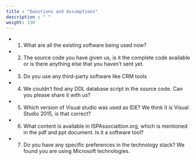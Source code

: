 ```yaml
---
title : "Questions and Assumptions"
description : " "
weight: 150
---
```

* 1. What are all the existing software being used now?
* 2. The source code you have given us, is it the complete code available or is there anything else that you haven’t sent yet.
* 3. Do you use any third-party software like CRM tools 
* 4. We couldn’t find any DDL database script in the source code. Can you please share it with us?
* 5. Which version of Visual studio was used as IDE? We think it is Visual Studio 2015, is that correct?
* 6. What content is available in ISPAssocialtion.org, which is mentioned in the pdf and ppt document. Is it a software tool?
* 7. Do you have any specific preferences in the technology stack? We found you are using Microsoft technologies.


 